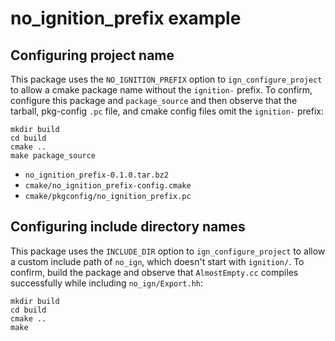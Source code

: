 # no\_ignition\_prefix example

## Configuring project name

This package uses the `NO_IGNITION_PREFIX` option to `ign_configure_project`
to allow a cmake package name without the `ignition-` prefix.
To confirm, configure this package and
`package_source` and then observe that the tarball,
pkg-config `.pc` file, and cmake config files omit the `ignition-` prefix:

~~~
mkdir build
cd build
cmake ..
make package_source
~~~

* `no_ignition_prefix-0.1.0.tar.bz2`
* `cmake/no_ignition_prefix-config.cmake`
* `cmake/pkgconfig/no_ignition_prefix.pc`

## Configuring include directory names

This package uses the `INCLUDE_DIR` option to `ign_configure_project`
to allow a custom include path of `no_ign`, which doesn't start with `ignition/`.
To confirm, build the package and observe that `AlmostEmpty.cc`
compiles successfully while including `no_ign/Export.hh`:

~~~
mkdir build
cd build
cmake ..
make
~~~
